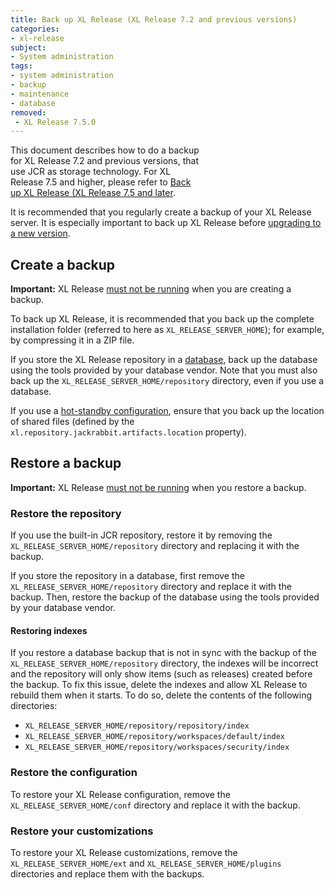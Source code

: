 ```yaml
---
title: Back up XL Release (XL Release 7.2 and previous versions)
categories:
- xl-release
subject:
- System administration
tags:
- system administration
- backup
- maintenance
- database
removed: 
 - XL Release 7.5.0
---
```


<div class="alert alert-warning" style="width: 60%">
This document describes how to do a backup for XL Release 7.2 and previous versions, that use JCR as storage technology. For XL Release 7.5 and higher, please refer to <a href="/xl-release/how-to/back-up-xl-release.html">Back up XL Release (XL Release 7.5 and later</a>.
</div>



It is recommended that you regularly create a backup of your XL Release server. It is especially important to back up XL Release before [upgrading to a new version](/xl-release/how-to/upgrade-xl-release.html).

## Create a backup

**Important:** XL Release [must not be running](/xl-release/how-to/shut-down-xl-release.html) when you are creating a backup.

To back up XL Release, it is recommended that you back up the complete installation folder (referred to here as `XL_RELEASE_SERVER_HOME`); for example, by compressing it in a ZIP file.

If you store the XL Release repository in a [database](/xl-release/how-to/configure-the-xl-release-repository-in-a-database.html#using-a-database), back up the database using the tools provided by your database vendor. Note that you must also back up the `XL_RELEASE_SERVER_HOME/repository` directory, even if you use a database.

If you use a [hot-standby configuration](/xl-release/how-to/configure-active-hot-standby.html), ensure that you back up the location of shared files (defined by the `xl.repository.jackrabbit.artifacts.location` property).

## Restore a backup

**Important:** XL Release [must not be running](/xl-release/how-to/shut-down-xl-release.html) when you restore a backup.

### Restore the repository

If you use the built-in JCR repository, restore it by removing the `XL_RELEASE_SERVER_HOME/repository` directory and replacing it with the backup.

If you store the repository in a database, first remove the `XL_RELEASE_SERVER_HOME/repository` directory and replace it with the backup. Then, restore the backup of the database using the tools provided by your database vendor.

#### Restoring indexes

If you restore a database backup that is not in sync with the backup of the `XL_RELEASE_SERVER_HOME/repository` directory, the indexes will be incorrect and the repository will only show items (such as releases) created before the backup. To fix this issue, delete the indexes and allow XL Release to rebuild them when it starts. To do so, delete the contents of the following directories:

* `XL_RELEASE_SERVER_HOME/repository/repository/index`
* `XL_RELEASE_SERVER_HOME/repository/workspaces/default/index`
* `XL_RELEASE_SERVER_HOME/repository/workspaces/security/index`

### Restore the configuration

To restore your XL Release configuration, remove the `XL_RELEASE_SERVER_HOME/conf` directory and replace it with the backup.

### Restore your customizations

To restore your XL Release customizations, remove the `XL_RELEASE_SERVER_HOME/ext` and `XL_RELEASE_SERVER_HOME/plugins` directories and replace them with the backups.

